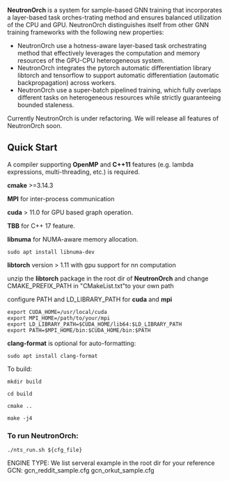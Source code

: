 **NeutronOrch** is a system for sample-based GNN training that incorporates a layer-based task orches-trating method and ensures balanced utilization of the CPU and GPU. NeutronOrch distinguishes itself from other GNN training frameworks with the following new properties:

 * NeutronOrch use a hotness-aware layer-based task orchestrating method that effectively leverages the computation and memory resources of the GPU-CPU heterogeneous system.
 * NeutronOrch integrates the pytorch automatic differentiation library libtorch and tensorflow to support automatic differentiation (automatic backpropagation) across workers. 
 * NeutronOrch use a super-batch pipelined training, which fully overlaps different tasks on heterogeneous resources while strictly guaranteeing bounded staleness.


Currently NeutronOrch is under refactoring. We will release all features of NeutronOrch soon.



## Quick Start

A compiler supporting **OpenMP** and **C++11** features (e.g. lambda expressions, multi-threading, etc.) is required.

**cmake** >=3.14.3

**MPI** for inter-process communication 

**cuda** > 11.0 for GPU based graph operation.

**TBB** for C++ 17 feature.

**libnuma** for NUMA-aware memory allocation.


```
sudo apt install libnuma-dev
```

**libtorch** version > 1.11 with gpu support for nn computation

unzip the **libtorch** package in the root dir of **NeutronOrch** and change CMAKE_PREFIX_PATH in "CMakeList.txt"to your own path


configure PATH and LD_LIBRARY_PATH for **cuda** and **mpi**
```
export CUDA_HOME=/usr/local/cuda
export MPI_HOME=/path/to/your/mpi
export LD_LIBRARY_PATH=$CUDA_HOME/lib64:$LD_LIBRARY_PATH
export PATH=$MPI_HOME/bin:$CUDA_HOME/bin:$PATH
```

**clang-format** is optional for auto-formatting: 
```shell
sudo apt install clang-format
```

To build:
```shell
mkdir build

cd build

cmake ..

make -j4
```


### To run NeutronOrch:
```
./nts_run.sh ${cfg_file} 
```

ENGINE TYPE:
We list serveral example in the root dir for your reference
GCN:
gcn_reddit_sample.cfg
gcn_orkut_sample.cfg
